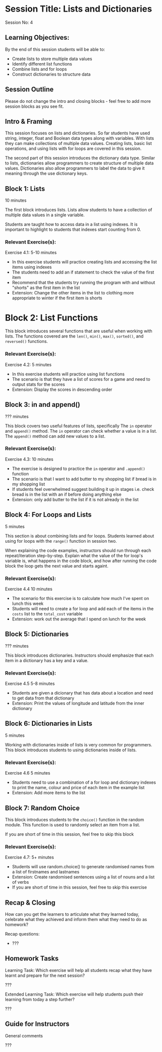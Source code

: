 # Session Title: Lists and Dictionaries

Session No: 4
 
## Learning Objectives:

By the end of this session students will be able to:

- Create lists to store multiple data values 
- Identify different list functions 
- Combine lists and for loops
- Construct dictionaries to structure data


## Session Outline

Please do not change the intro and closing blocks - feel free to add more session blocks as you see fit.


## Intro & Framing

This session focuses on lists and dictionaries. So far students have used string, integer, float and Boolean data types along with variables. With lists they can make collections of multiple data values. Creating lists, basic list operations, and using lists with for loops are covered in this session. 

The second part of this session introduces the dictionary data type. Similar to lists, dictionaries allow programmers to create structure of multiple data values. Dictionaries also allow programmers to label the data to give it meaning through the use dictionary keys.

## Block 1: Lists

10 minutes

The first block introduces lists. Lists allow students to have a collection of multiple data values in a single variable. 

Students are taught how to access data in a list using indexes. It is important to highlight to students that indexes start counting from 0.

### Relevant Exercise(s):

Exercise 4.1: 5-10 minutes
- In this exercise students will practice creating lists and accessing the list items using indexes
- The students need to add an if statement to check the value of the first item
- Recommend that the students try running the program with and without "shorts" as the first item in the list
- Extension: Change the other items in the list to clothing more appropriate to winter if the first item is shorts 

# Block 2: List Functions

This block introduces several functions that are useful when working with lists. The functions covered are the `len()`, `min()`, `max()`, `sorted()`, and `reversed()` functions.


### Relevant Exercise(s):

Exercise 4.2: 5 minutes
- In this exercise students will practice using list functions
- The scenario is that they have a list of scores for a game and need to output stats for the scores
- Extension: Display the scores in descending order

## Block 3: in and append()

??? minutes

This block covers two useful features of lists, specifically The `in` operator and `append()` method. The `in` operator can check whether a value is in a list. The `append()` method can add new values to a list.


### Relevant Exercise(s):

Exercise 4.3: 10 minutes
- The exercise is designed to practice the `in` operator and `.append()` function
- The scenario is that I want to add butter to my shopping list if bread is in my shopping list
- If students feel overwhelmed suggest building it up in stages i.e. check bread is in the list with an if before doing anything else
- Extension: only add butter to the list if it is not already in the list

## Block 4: For Loops and Lists

5 minutes

This section is about combining lists and for loops. Students learned about using for loops with the `range()` function in session two. 

When explaining the code examples, instructors should run through each repeat/iteration step-by-step. Explain what the value of the for loop's variable is, what happens in the code block, and how after running the code block the loop gets the next value and starts againt.


### Relevant Exercise(s):

Exercise 4.4 10 minutes
- The scenario for this exercise is to calculate how much I've spent on lunch this week 
- Students will need to create a for loop and add each of the items in the `costs` list to the `total_cost` variable
- Extension: work out the average that I spend on lunch for the week

## Block 5: Dictionaries

??? minutes

This block introduces dictionaries. Instructors should emphasize that each item in a dictionary has a key and a value.


### Relevant Exercise(s):

Exercise 4.5 5-8 minutes
- Students are given a dicionary that has data about a location and need to get data from that dictionary
- Extension: Print the values of longitude and latitude from the inner dictionary

## Block 6: Dictionaries in Lists

5 minutes

Working with dictionaries inside of lists is very common for programmers. This block introduces students to using dictionaries inside of lists. 


### Relevant Exercise(s):

Exercise 4.6 5 minutes
- Students need to use a combination of a for loop and dictionary indexes to print the name, colour and price of each item in the example list
- Extension: Add more items to the list

## Block 7: Random Choice

This block introduces students to the `choice()` function in the random module. This function is used to randomly select an item from a list. 

If you are short of time in this session, feel free to skip this block

### Relevant Exercise(s):

Exercise 4.7: 5+ minutes
- Students will use random.choice() to generate randomised names from a list of firstnames and lastnames
- Extension: Create randomised sentences using a list of nouns and a list of verbs
- If you are short of time in this session, feel free to skip this exercise


## Recap & Closing
How can you get the learners to articulate what they learned today, celebrate what they achieved and inform them what they need to do as homework?

Recap questions:
- ???


## Homework Tasks

Learning Task: 
Which exercise will help all students recap what they have learnt and prepare for the next session?

???


Extended Learning Task:
Which exercise will help students push their learning from today a step further?

???

## Guide for Instructors 

General comments

???
